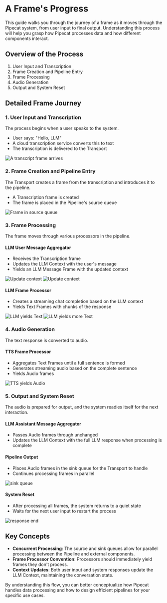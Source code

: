 # A Frame's Progress

This guide walks you through the journey of a frame as it moves through the Pipecat system, from user input to final output. Understanding this process will help you grasp how Pipecat processes data and how different components interact.

## Overview of the Process

1. User Input and Transcription
2. Frame Creation and Pipeline Entry
3. Frame Processing
4. Audio Generation
5. Output and System Reset

## Detailed Frame Journey

### 1. User Input and Transcription

The process begins when a user speaks to the system.

- User says: "Hello, LLM"
- A cloud transcription service converts this to text
- The transcription is delivered to the Transport

![A transcript frame arrives](images/frame-progress-01.png)

### 2. Frame Creation and Pipeline Entry

The Transport creates a frame from the transcription and introduces it to the pipeline.

- A Transcription frame is created
- The frame is placed in the Pipeline's source queue

![Frame in source queue](images/frame-progress-02.png)

### 3. Frame Processing

The frame moves through various processors in the pipeline.

#### LLM User Message Aggregator
- Receives the Transcription frame
- Updates the LLM Context with the user's message
- Yields an LLM Message Frame with the updated context

![Update context](images/frame-progress-04.png)
![Update context](images/frame-progress-05.png)

#### LLM Frame Processor
- Creates a streaming chat completion based on the LLM context
- Yields Text Frames with chunks of the response

![LLM yields Text](images/frame-progress-06.png)
![LLM yields more Text](images/frame-progress-07.png)

### 4. Audio Generation

The text response is converted to audio.

#### TTS Frame Processor
- Aggregates Text Frames until a full sentence is formed
- Generates streaming audio based on the complete sentence
- Yields Audio frames

![TTS yields Audio](images/frame-progress-08.png)

### 5. Output and System Reset

The audio is prepared for output, and the system readies itself for the next interaction.

#### LLM Assistant Message Aggregator
- Passes Audio frames through unchanged
- Updates the LLM Context with the full LLM response when processing is complete

#### Pipeline Output
- Places Audio frames in the sink queue for the Transport to handle
- Continues processing frames in parallel

![sink queue](images/frame-progress-10.png)

#### System Reset
- After processing all frames, the system returns to a quiet state
- Waits for the next user input to restart the process

![response end](images/frame-progress-15.png)

## Key Concepts

- **Concurrent Processing**: The source and sink queues allow for parallel processing between the Pipeline and external components.
- **Frame Processor Convention**: Processors should immediately yield frames they don't process.
- **Context Updates**: Both user input and system responses update the LLM Context, maintaining the conversation state.

By understanding this flow, you can better conceptualize how Pipecat handles data processing and how to design efficient pipelines for your specific use cases.
